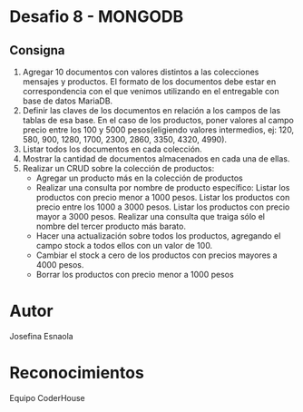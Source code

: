 # Desafio 8 - MONGODB
## Consigna
1. Agregar 10 documentos con valores distintos a las colecciones mensajes y productos. El formato de los documentos debe estar en correspondencia con el que venimos utilizando en el entregable con base de datos MariaDB. 
2. Definir las claves de los documentos en relación a los campos de las tablas de esa base. En el caso de los productos, poner valores al campo precio entre los 100 y 5000 pesos(eligiendo valores intermedios, ej: 120, 580, 900, 1280, 1700, 2300, 2860, 3350, 4320, 4990). 
3. Listar todos los documentos en cada colección.
4. Mostrar la cantidad de documentos almacenados en cada una de ellas.
5. Realizar un CRUD sobre la colección de productos:
    - Agregar un producto más en la colección de productos 
    - Realizar una consulta por nombre de producto específico:
        Listar los productos con precio menor a 1000 pesos.
        Listar los productos con precio entre los 1000 a 3000 pesos.
        Listar los productos con precio mayor a 3000 pesos.
        Realizar una consulta que traiga sólo el nombre del tercer producto más barato.
    - Hacer una actualización sobre todos los productos, agregando el campo stock a todos ellos con un valor de 100.
    - Cambiar el stock a cero de los productos con precios mayores a 4000 pesos. 
    - Borrar los productos con precio menor a 1000 pesos 
# Autor
Josefina Esnaola
# Reconocimientos
Equipo CoderHouse